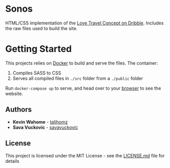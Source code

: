 # Sonos

HTML/CSS implementation of the [Love Travel Concept on Dribble](https://dribbble.com/shots/3860181-Love-Travel-Website-Concept/attachments/875212).
Includes the raw files used to build the site.

# Getting Started

This projects relies on [Docker](https://www.docker.com/) to build and serve the files. 
The container:
1. Compiles SASS to CSS
2. Serves all compiled files in `./src` folder from a `./public` folder

Run `docker-compose up` to serve, and head over to your [browser](http://localhost:3000) to see the website.


## Authors

* **Kevin Wahome** - [talihomz](https://github.com/talihomz)
* **Sava Vuckovic** - [savavuckovic](https://github.com/savavuckovic)

## License

This project is licensed under the MIT License - see the [LICENSE.md](LICENSE.md) file for details